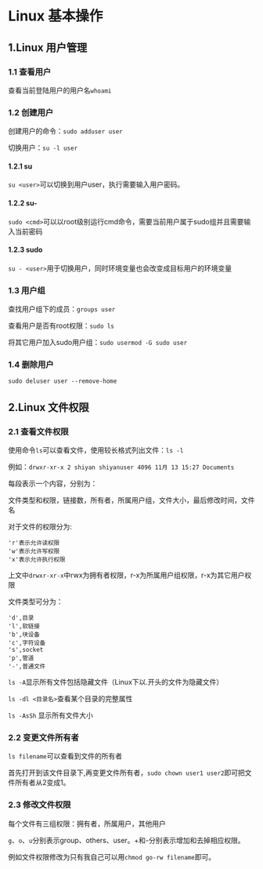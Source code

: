 # Linux 基本操作

## 1.Linux 用户管理

### 1.1 查看用户

查看当前登陆用户的用户名`whoami`

### 1.2 创建用户

创建用户的命令：`sudo adduser user`

切换用户：`su -l user`

#### 1.2.1 su

`su <user>`可以切换到用户user，执行需要输入用户密码。

#### 1.2.2 su-

`sudo <cmd>`可以以root级别运行cmd命令，需要当前用户属于sudo组并且需要输入当前密码

#### 1.2.3 sudo

`su - <user>`用于切换用户，同时环境变量也会改变成目标用户的环境变量

### 1.3 用户组

查找用户组下的成员：`groups user`

查看用户是否有root权限：`sudo ls`

将其它用户加入sudo用户组：`sudo usermod -G sudo user`

### 1.4 删除用户

`sudo deluser user --remove-home`

## 2.Linux 文件权限

### 2.1 查看文件权限

使用命令`ls`可以查看文件，使用较长格式列出文件：`ls -l`

例如：`drwxr-xr-x 2 shiyan shiyanuser 4096 11月 13 15:27 Documents`

每段表示一个内容，分别为：

文件类型和权限，链接数，所有者，所属用户组，文件大小，最后修改时间，文件名

对于文件的权限分为:

```linux
'r'表示允许读权限
'w'表示允许写权限
'x'表示允许执行权限
```

上文中`drwxr-xr-x`中rwx为拥有者权限，r-x为所属用户组权限，r-x为其它用户权限

文件类型可分为：

```linux
'd',目录
'l',软链接
'b',块设备
'c',字符设备
's',socket
'p',管道
'-',普通文件
```

`ls -A`显示所有文件包括隐藏文件（Linux下以.开头的文件为隐藏文件）

`ls -dl <目录名>`查看某个目录的完整属性

`ls -AsSh` 显示所有文件大小

### 2.2 变更文件所有者

`ls filename`可以查看到文件的所有者

首先打开到该文件目录下,再变更文件所有者，`sudo chown user1 user2`即可把文件所有者从2变成1。

### 2.3 修改文件权限

每个文件有三组权限：拥有者，所属用户，其他用户

`g`、`o`、`u`分别表示group、others、user。+和-分别表示增加和去掉相应权限。

例如文件权限修改为只有我自己可以用`chmod go-rw filename`即可。


